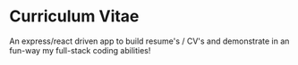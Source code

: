 # Curriculum Vitae
An express/react driven app to build resume's / CV's and demonstrate in an fun-way my full-stack coding abilities!

